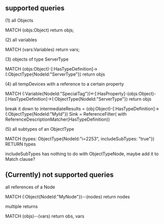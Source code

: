 ## supported queries

(1) all Objects

MATCH (objs:Object) return objs;

(2) all variables

MATCH (vars:Variables) return vars;

(3) objects of type ServerType

MATCH (objs:Object)-[:HasTypeDefinition]->(:ObjectType{NodeId:"ServerType"}) return objs

(4) all tempDevices with a reference to a certain property

MATCH (:Variable{NodeId:"SpecialTag"})<-[:HasProperty]-(objs:Object)-[:HasTypeDefinition]->(:ObjectType{NodeId:"ServerType"}) return objs

break it down to
intermediateResults = (obj:Object)-[:HasTypeDefinition]->(:ObjectType{NodeId:"MyId"})
Sink = ReferenceFilter( with ReferenceDescriptionMatcher(HasTypeDefinition))

(5) all subtypes of an ObjectType

MATCH (types: ObjectType{NodeId:"i=2253", includeSubTypes: "true"}) RETURN types

includeSubTypes has nothing to do with ObjectTypeNode, maybe add it to Match clause?

## (Currently) not supported queries

all references of a Node

MATCH (:Object{NodeId:"MyNode"})--(nodes) return nodes

multiple returns

MATCH (objs)--(vars) return obs, vars
